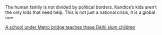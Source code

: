 The human family is not divided by political borders. Kandice’s kids aren’t
the only kids that need help. This is not just a national crisis, it is a
global one.

[A school under Metro bridge teaches these Delhi slum children][1]

[1]: https://www.hindustantimes.com/delhi/a-school-under-metro-bridge-teaches-these-delhi-slum-children/story-Qr3EV279SarAME4K6N8orL.html